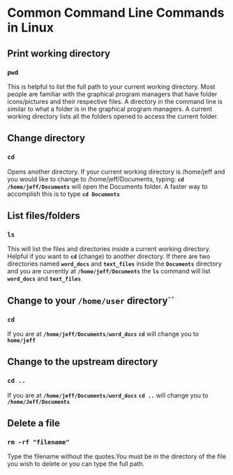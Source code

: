 # **Common Command Line Commands in Linux**

## **Print working directory** 
### **``pwd``**
This is helpful to list the full path to your current working directory. Most people are familiar with the graphical program managers that have folder icons/pictures and their respective files. A directory in the command line is similar to what a folder is in the graphical program managers. A current working directory lists all the folders opened to access the current folder.

## **Change directory**
### **``cd``** 
Opens another directory. If your current working directory is /home/jeff and you would like to change to /home/jeff/Documents, typing: **``cd /home/jeff/Documents``** will open the Documents folder. A faster way to accomplish this is to type **``cd Documents``** 

## **List files/folders**
### **``ls``**
This will list the files and directories inside a current working directory. Helpful if you want to **``cd``** (change) to another directory. If there are two directories named **``word_docs``** and **``text_files``** inside the **``Documents``** directory and you are currently at **``/home/jeff/Documents``** the **``ls``** command will list **``word_docs``** and **``text_files``**


## **Change to your ``/home/user`` directory``** 
### **``cd``** 
If you are at **``/home/jeff/Documents/word_docs``** 
**``cd``** will change you to **``home/jeff``**

## **Change to the upstream directory**
### **``cd ..``** 
If you are at **``/home/jeff/Documents/word_docs``** 
**``cd ..``** will change you to **``/home/Jeff/Documents``**

## **Delete a file**
### **``rm -rf "filename"``**
Type the filename without the quotes.You must be in the directory of the file you wish to delete or you can type the full path.
